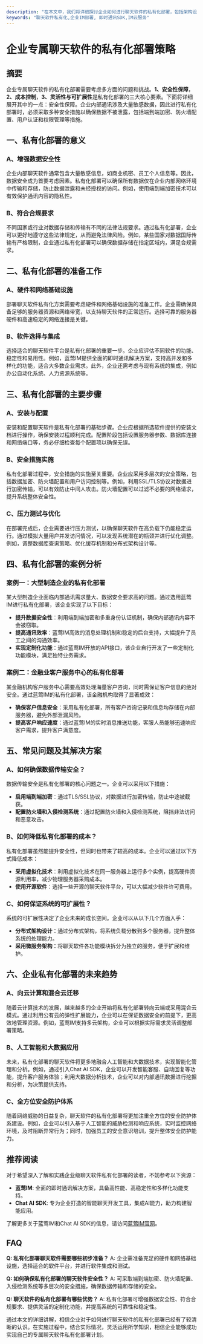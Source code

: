 ```yaml
---
description: "在本文中，我们将详细探讨企业如何进行聊天软件的私有化部署，包括架构设计、安全性措施、实际案例分析和常见问题解决方案。"
keywords: "聊天软件私有化,企业IM部署, 即时通讯SDK,IM云服务"
---
```

# 企业专属聊天软件的私有化部署策略

## 摘要

企业专属聊天软件的私有化部署需要考虑多方面的问题和挑战。**1、安全性保障**，**2、成本控制**，**3、灵活性与可扩展性**是私有化部署的三大核心要素。下面将详细展开其中的一点：安全性保障。企业内部通讯涉及大量敏感数据，因此进行私有化部署时，必须采取多种安全措施以确保数据不被泄露，包括端到端加密、防火墙配置、用户认证和权限管理等措施。

## 一、私有化部署的意义

### A、增强数据安全性

企业内部聊天软件通常包含大量敏感信息，如商业机密、员工个人信息等。因此，数据安全成为首要考虑因素。私有化部署可以确保所有数据仅在企业内部网络环境中传输和存储，防止数据泄露和未经授权的访问。例如，使用端到端加密技术可以有效保护通讯内容的隐私性。

### B、符合合规要求

不同国家或行业对数据存储和传输有不同的法律法规要求。通过私有化部署，企业可以更好地遵守这些法律规定，从而避免法律风险。例如，某些国家对数据国际传输有严格限制，企业通过私有化部署可以确保数据存储在指定区域内，满足合规需求。

## 二、私有化部署的准备工作

### A、硬件和网络基础设施

部署聊天软件私有化方案需要考虑硬件和网络基础设施的准备工作。企业需确保具备足够的服务器资源和网络带宽，以支持聊天软件的正常运行。选择可靠的服务器硬件和高速稳定的网络连接是关键。

### B、软件选择与集成

选择适合的聊天软件平台是私有化部署的重要一步。企业应评估不同软件的功能、稳定性和易用性。例如，蓝莺IM提供全面的即时通讯解决方案，支持高并发和多样化的功能，适合大多数企业需求。此外，企业还需考虑与现有系统的集成，例如办公自动化系统、人力资源系统等。

## 三、私有化部署的主要步骤

### A、安装与配置

安装和配置聊天软件是私有化部署的基础步骤。企业应根据所选软件提供的安装文档进行操作，确保安装过程顺利完成。配置阶段包括设置服务器参数、数据库连接和网络端口等，务必仔细检查每个配置项以确保无误。

### B、安全措施实施

私有化部署过程中，安全措施的实施至关重要。企业应采用多层次的安全策略，包括数据加密、防火墙配置和用户访问控制等。例如，利用SSL/TLS协议对数据进行加密传输，可以有效防止中间人攻击。防火墙配置可以过滤不必要的网络请求，提升系统整体安全性。

### C、压力测试与优化

在部署完成后，企业需要进行压力测试，以确保聊天软件在高负载下仍能稳定运行。通过模拟大量用户并发访问情况，可以发现系统潜在的瓶颈并进行优化调整。例如，调整数据库查询策略、优化缓存机制和分布式架构设计等。

## 四、私有化部署的案例分析

### 案例一：大型制造企业的私有化部署

某大型制造企业面临内部通讯需求量大、数据安全要求高的问题。通过选用蓝莺IM进行私有化部署，该企业实现了以下目标：

- **提升数据安全性**：利用端到端加密和多重身份认证机制，确保内部通讯内容不会被窃取。
- **提高通讯效率**：蓝莺IM高效的消息处理机制和稳定的后台支持，大幅提升了员工之间的沟通效率。
- **实现定制化功能**：通过蓝莺IM开放的API接口，该企业自行开发了一些定制化功能模块，满足独特业务需求。

### 案例二：金融业客户服务中心的私有化部署

某金融机构客户服务中心需要高效处理海量客户咨询，同时需保证客户信息的绝对安全。通过蓝莺IM的私有化部署，该金融机构取得了显著成效：

- **确保客户信息安全**：采用私有化部署，所有客户咨询记录和信息均存储在内部服务器，避免外部泄漏风险。
- **提高客户响应速度**：通过蓝莺IM的实时消息推送功能，客服人员能够迅速响应客户需求，提升客户满意度。

## 五、常见问题及其解决方案

### A、如何确保数据传输安全？

数据传输安全是私有化部署的核心问题之一。企业可以采用以下措施：

- **启用端到端加密**：通过TLS/SSL协议，对数据进行加密传输，防止中途被截获。
- **配置防火墙和入侵检测系统**：通过配置防火墙和入侵检测系统，阻挡非法访问和恶意攻击。

### B、如何降低私有化部署的成本？

私有化部署虽然能提升安全性，但同时也带来了较高的成本。企业可以通过以下方式降低成本：

- **采用虚拟化技术**：利用虚拟化技术在同一服务器上运行多个实例，提高硬件资源利用率，减少物理服务器采购成本。
- **使用开源软件**：选择一些开源的聊天软件平台，可以大幅减少软件许可费用。

### C、如何保证系统的可扩展性？

系统的可扩展性决定了企业未来的成长空间。企业可以从以下几个方面入手：

- **分布式架构设计**：通过分布式架构，将系统负载分散到多个服务器，提升整体系统的处理能力。
- **采用微服务架构**：将聊天软件各功能模块拆分为独立的服务，便于扩展和维护。

## 六、企业私有化部署的未来趋势

### A、向云计算和混合云迁移

随着云计算技术的发展，越来越多的企业开始将私有化部署转向云端或采用混合云模式。通过利用公有云的弹性扩展能力，企业可以在保证数据安全的前提下，更高效地管理资源。例如，蓝莺IM支持多云架构，企业可以根据实际需求灵活调整部署策略。

### B、人工智能和大数据应用

未来，私有化部署的聊天软件将更多地融合人工智能和大数据技术，实现智能化管理和分析。例如，通过引入Chat AI SDK，企业可以开发智能客服、自动回复等功能，提升客户服务体验；利用大数据分析技术，企业可以对内部通讯数据进行挖掘和分析，为决策提供支持。

### C、全方位安全防护体系

随着网络威胁的日益复杂，聊天软件的私有化部署将更加注重全方位的安全防护体系建设。例如，企业可以引入基于人工智能的威胁检测和响应系统，实时监控网络环境，及时阻断异常行为；同时，加强员工的安全意识培训，提升整体安全防护能力。

## 推荐阅读

对于希望深入了解和实践企业级聊天软件私有化部署的读者，不妨参考以下资源：

- **蓝莺IM**: 全面的即时通讯解决方案，具备高性能、高稳定性和多样化功能支持。
- **Chat AI SDK**: 专为企业打造的智能聊天开发工具，集成AI能力，助力构建智能应用。

了解更多关于蓝莺IM和Chat AI SDK的信息，请访问[蓝莺IM官网](https://www.lanyingim.com)。

## FAQ

**Q: 私有化部署聊天软件需要哪些初步准备？**
A: 企业需准备充足的硬件和网络基础设施，选择适合的软件平台，并进行软件集成和测试。

**Q: 如何确保私有化部署的聊天软件安全性？**
A: 可采取端到端加密、防火墙配置、入侵检测系统等多层次的安全措施，确保数据传输和存储的安全。

**Q: 聊天软件的私有化部署有哪些优势？**
A: 私有化部署可增强数据安全性、符合合规要求、提供灵活的定制化功能，并提高系统的可靠性和稳定性。

通过本文的详细讲解，相信企业对于如何进行聊天软件的私有化部署已经有了较清晰的认识。在实施过程中，结合实际情况，灵活运用所学知识，相信企业能够成功实现自己的专属聊天软件私有化部署计划。
